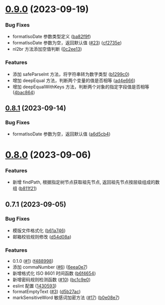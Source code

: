 # [0.9.0](https://github.com/SeeMusic/fn/compare/v0.8.0...v0.9.0) (2023-09-19)


### Bug Fixes

* formatIsoDate 参数类型定义 ([ba82f9f](https://github.com/SeeMusic/fn/commit/ba82f9f6817206aa5510f768f9443714829b8599))
* formatIsoDate 参数为空，返回默认值 ([#23](https://github.com/SeeMusic/fn/issues/23)) ([cf2735e](https://github.com/SeeMusic/fn/commit/cf2735e2f762539aafac32bd059e3b1f71914885))
* nl2br 方法添加空值判断 ([0c2ee13](https://github.com/SeeMusic/fn/commit/0c2ee13f7f92e7c961cdef9676b3635a22e19e86))


### Features

* 添加 safeParseInt 方法，将字符串转为数字类型 ([b1299c0](https://github.com/SeeMusic/fn/commit/b1299c0ba32d4f99ede64bec37612c03c68b4346))
* 增加 deepEqual 方法，判断两个变量的值是否相等 ([ad4e666](https://github.com/SeeMusic/fn/commit/ad4e6664713a0abb21b7c63db868b372e0c5e2aa))
* 增加 deepEqualWithKeys 方法，判断两个对象的指定字段值是否相等 ([4bac864](https://github.com/SeeMusic/fn/commit/4bac8646858cd116a511b42002eade4b6ea7b522))



## [0.8.1](https://github.com/SeeMusic/fn/compare/v0.8.0...v0.8.1) (2023-09-14)


### Bug Fixes

* formatIsoDate 参数为空，返回默认值 ([a6d5cb4](https://github.com/SeeMusic/fn/commit/a6d5cb416908804fecbaf8564d55fc685d41ae75))



# [0.8.0](https://github.com/SeeMusic/fn/compare/v0.7.1...v0.8.0) (2023-09-06)


### Features

* 新增 findPath, 根据指定树节点获取祖先节点, 返回祖先节点按层级组成的数组 ([b811f21](https://github.com/SeeMusic/fn/commit/b811f210cfaa3bd95590ed880a4e17b2f7696f23))



## 0.7.1 (2023-09-05)


### Bug Fixes

* 模版文件格式化 ([b61a746](https://github.com/SeeMusic/fn/commit/b61a7466412102446dd4029ada7e44d5f39938b1))
* 邮箱校验规则修改 ([d54d08a](https://github.com/SeeMusic/fn/commit/d54d08ab003578996d868a024eeb84b7316159b9))


### Features

* 0.1.0 ([#1](https://github.com/SeeMusic/fn/issues/1)) ([f488998](https://github.com/SeeMusic/fn/commit/f488998b27df6972628ea58a6b0e3d35fe412149))
* 添加 commaNumber ([#6](https://github.com/SeeMusic/fn/issues/6)) ([6eea0e7](https://github.com/SeeMusic/fn/commit/6eea0e764de93aeae26b333aa53726ade0279487))
* 新增格式化 ISO 8601 时间函数 ([b6f4654](https://github.com/SeeMusic/fn/commit/b6f4654eb1772c31bacd9fd9810a6858308a204a))
* 新增密码规则检测函数 ([#10](https://github.com/SeeMusic/fn/issues/10)) ([bc1c9e0](https://github.com/SeeMusic/fn/commit/bc1c9e0beb3a1bba1a04678b1646540042579631))
* eslint 配置 ([1430593](https://github.com/SeeMusic/fn/commit/1430593c10a4032b2216597d50f5cb0aa1ac024b))
* formatEmptyText ([#3](https://github.com/SeeMusic/fn/issues/3)) ([d5b27ac](https://github.com/SeeMusic/fn/commit/d5b27acd86d3f1f51ff4e273b90c49223faea3d1))
* markSensitiveWord 敏感词加密方法 ([#17](https://github.com/SeeMusic/fn/issues/17)) ([b0e08e7](https://github.com/SeeMusic/fn/commit/b0e08e761a0824bafa64aac6bb900b00a18b5ca9))



